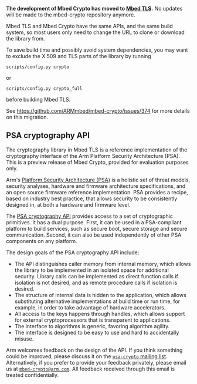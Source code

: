 **The development of Mbed Crypto has moved to [Mbed TLS](https://github.com/ARMmbed/mbedtls).**
No updates will be made to the mbed-crypto repository anymore.

Mbed TLS and Mbed Crypto have the same APIs, and the same build system, so most users only need to change the URL to clone or download the library from.

To save build time and possibly avoid system dependencies, you may want to exclude the X.509 and TLS parts of the library by running

    scripts/config.py crypto

or

    scripts/config.py crypto_full

before building Mbed TLS.

See https://github.com/ARMmbed/mbed-crypto/issues/374 for more details on this migration.

## PSA cryptography API

The cryptography library in Mbed TLS is a reference implementation of the cryptography interface of the Arm Platform Security Architecture (PSA). This is a preview release of Mbed Crypto, provided for evaluation purposes only.

Arm's [Platform Security Architecture (PSA)](https://developer.arm.com/architectures/security-architectures/platform-security-architecture) is a holistic set of threat models, security analyses, hardware and firmware architecture specifications, and an open source firmware reference implementation. PSA provides a recipe, based on industry best practice, that allows security to be consistently designed in, at both a hardware and firmware level.

The [PSA cryptography API](https://armmbed.github.io/mbed-crypto/psa/#application-programming-interface) provides access to a set of cryptographic primitives. It has a dual purpose. First, it can be used in a PSA-compliant platform to build services, such as secure boot, secure storage and secure communication. Second, it can also be used independently of other PSA components on any platform.

The design goals of the PSA cryptography API include:

* The API distinguishes caller memory from internal memory, which allows the library to be implemented in an isolated space for additional security. Library calls can be implemented as direct function calls if isolation is not desired, and as remote procedure calls if isolation is desired.
* The structure of internal data is hidden to the application, which allows substituting alternative implementations at build time or run time, for example, in order to take advantage of hardware accelerators.
* All access to the keys happens through handles, which allows support for external cryptoprocessors that is transparent to applications.
* The interface to algorithms is generic, favoring algorithm agility.
* The interface is designed to be easy to use and hard to accidentally misuse.

Arm welcomes feedback on the design of the API. If you think something could be improved, please discuss it on the [`psa-crypto` mailing list](https://lists.trustedfirmware.org/mailman/listinfo/psa-crypto).
Alternatively, if you prefer to provide your feedback privately, please email us at [`mbed-crypto@arm.com`](mailto:mbed-crypto@arm.com). All feedback received through this email is treated confidentially.
